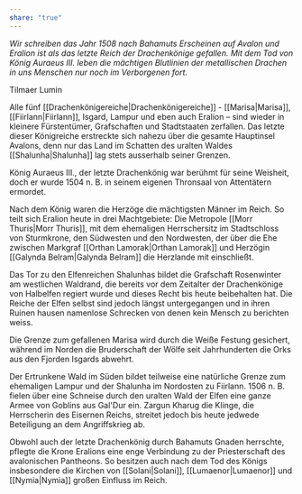 ```yaml
---
share: "true"
---
```

*Wir schreiben das Jahr 1508 nach Bahamuts Erscheinen auf Avalon und Eralion ist als das letzte Reich der Drachenkönige gefallen. Mit dem Tod von König Auraeus III. leben die mächtigen Blutlinien der metallischen Drachen in uns Menschen nur noch im Verborgenen fort.*

Tilmaer Lumin

Alle fünf [[Drachenkönigereiche|Drachenkönigereiche]] - [[Marisa|Marisa]], [[Fiirlann|Fiirlann]], Isgard, Lampur und eben auch Eralion – sind wieder in kleinere Fürstentümer, Grafschaften und Stadtstaaten zerfallen. Das letzte dieser Königreiche erstreckte sich nahezu über die gesamte Hauptinsel Avalons, denn nur das Land im Schatten des uralten Waldes [[Shalunha|Shalunha]] lag stets ausserhalb seiner Grenzen.

König Auraeus III., der letzte Drachenkönig war berühmt für seine Weisheit, doch er wurde 1504 n. B. in seinem eigenen Thronsaal von Attentätern ermordet. 

Nach dem König waren die Herzöge die mächtigsten Männer im Reich. So teilt sich Eralion heute in drei Machtgebiete:
Die Metropole [[Morr Thuris|Morr Thuris]], mit dem ehemaligen Herrschersitz im Stadtschloss von Sturmkrone, den Südwesten und den Nordwesten, der über die Ehe zwischen Markgraf [[Orthan Lamorak|Orthan Lamorak]] und Herzögin [[Galynda Belram|Galynda Belram]] die Herzlande mit einschließt.

Das Tor zu den Elfenreichen Shalunhas bildet die Grafschaft Rosenwinter am westlichen Waldrand, die bereits vor dem Zeitalter der Drachenkönige von Halbelfen regiert wurde und dieses Recht bis heute beibehalten hat. Die Reiche der Elfen selbst sind jedoch längst untergegangen und in ihren Ruinen hausen namenlose Schrecken von denen kein Mensch zu berichten weiss.

Die Grenze zum gefallenen Marisa wird durch die Weiße Festung gesichert, während im Norden die Bruderschaft der Wölfe seit Jahrhunderten die Orks aus den Fjorden Isgards abwehrt.

Der Ertrunkene Wald im Süden bildet teilweise eine natürliche Grenze zum ehemaligen Lampur und der Shalunha im Nordosten zu Fiirlann.
1506 n. B. fielen über eine Schneise durch den uralten Wald der Elfen eine ganze Armee von Goblins aus Gal'Dur ein. Zargun Kharug die Klinge, die Herrscherin des Eisernen Reichs, streitet jedoch bis heute jedwede Beteiligung an dem Angriffskrieg ab.

Obwohl auch der letzte Drachenkönig durch Bahamuts Gnaden herrschte, pflegte die Krone Eralions eine enge Verbindung zu der Priesterschaft des avalonischen Pantheons. So besitzen auch nach dem Tod des Königs insbesondere die Kirchen von [[Solani|Solani]], [[Lumaenor|Lumaenor]] und [[Nymia|Nymia]] großen Einfluss im Reich.
